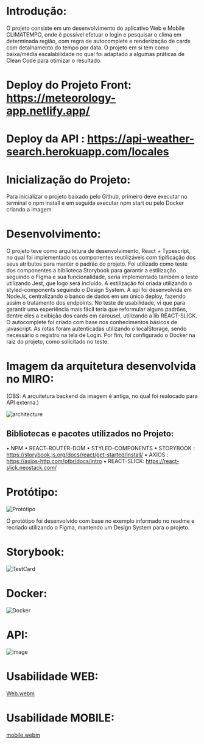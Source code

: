 # Introdução:

O projeto consiste em um desenvolvimento do aplicativo Web e Mobile CLIMATEMPO, onde é possível efetuar o login e pesquisar o clima em determinada região, com regra de autocomplete e renderização de cards com detalhamento do tempo por data. O projeto em si tem como baixa/média escalabilidade no qual foi adaptado a algumas práticas de Clean Code para otimizar o resultado.

# Deploy do Projeto Front: https://meteorology-app.netlify.app/

# Deploy da API : https://api-weather-search.herokuapp.com/locales

# Inicialização do Projeto:

Para inicializar o projeto baixado pelo Github, primeiro deve executar no terminal o npm install e em seguida executar npm start ou pelo Docker criando a imagem.

# Desenvolvimento:

O projeto teve como arquitetura de desenvolvimento, React + Typescript, no qual foi implementado os componentes reutilizáveis com tipificação dos seus atributos para manter o padrão do projeto. Foi utilizado como teste dos componentes a biblioteca Storybook para garantir a estilização seguindo o Figma e sua funcionalidade, seria implementado também o teste utilizando Jest, que logo será incluído. A estilização foi criada utilizando o styled-components seguindo o Design System. A api foi desenvolvida em NodeJs, centralizando o banco de dados em um único deploy, fazendo assim o tratamento dos endpoints. No teste de usabilidade, vi que para garantir uma experiência mais fácil teria que reformular alguns padrões, dentre eles a exibição dos cards em carousel, utilizando a lib REACT-SLICK. O autocomplete foi criado com base nos conhecimentos básicos de javascript. As rotas foram autenticadas utilizando o localStorage, sendo necessário o registro na tela de Login. Por fim, foi configurado o Docker na raiz do projeto, como solicitado no teste.

# Imagem da arquitetura desenvolvida no MIRO:
(OBS: A arquitetura backend da imagem é antiga, no qual foi realocado para API externa.)

![architecture](https://user-images.githubusercontent.com/82072640/199833524-b67c925b-0f61-461b-b419-4a9ee48cb37f.jpg)

## Bibliotecas e pacotes utilizados no Projeto:

• NPM
• REACT-ROUTER-DOM
• STYLED-COMPONENTS
• STORYBOOK : https://storybook.js.org/docs/react/get-started/install/
• AXIOS : https://axios-http.com/ptbr/docs/intro
• REACT-SLICK: https://react-slick.neostack.com/

# Protótipo:

![Protótipo](https://user-images.githubusercontent.com/82072640/199833629-33b9afbb-87f6-417f-b7d6-0c76afbd2335.jpg)

O protótipo foi desenvolvido com base no exemplo informado no readme e recriado utilizando o Figma, mantendo um Design System para o projeto.

# Storybook:

![TestCard](https://user-images.githubusercontent.com/82072640/199833789-eddf4165-9755-4b22-a2e1-fa1f7056d672.jpg)

# Docker:

![Docker](https://user-images.githubusercontent.com/82072640/199834314-9a58cbfc-e5fd-47ae-9921-7a901f8bf7db.jpg)

# API:

![image](https://user-images.githubusercontent.com/82072640/200446586-391a1c29-4807-4a75-933d-43bed32b847b.png)

# Usabilidade WEB:

[Web.webm](https://user-images.githubusercontent.com/82072640/199834051-899d1324-5f16-44c3-bbf2-cfb5c83646ad.webm)

# Usabilidade MOBILE:

[mobile.webm](https://user-images.githubusercontent.com/82072640/199834119-88642527-3c20-4a8c-874d-fc129645cb50.webm)
